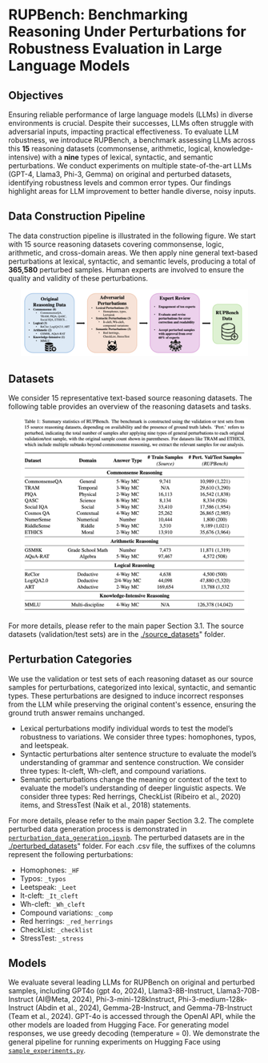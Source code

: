 # RUPBench: Benchmarking Reasoning Under Perturbations for Robustness Evaluation in Large Language Models

## Objectives
Ensuring reliable performance of large language models (LLMs) in diverse environments is crucial. Despite their successes, LLMs often struggle with adversarial inputs, impacting practical effectiveness. To evaluate LLM robustness, we introduce RUPBench, a benchmark assessing LLMs across this **15** reasoning datasets (commonsense, arithmetic, logical, knowledge-intensive) with a **nine** types of lexical, syntactic, and semantic perturbations. We conduct experiments on multiple state-of-the-art LLMs (GPT-4, Llama3, Phi-3, Gemma) on original and perturbed datasets, identifying robustness levels and common error types. Our findings highlight areas for LLM improvement to better handle diverse, noisy inputs.

## Data Construction Pipeline
The data construction pipeline is illustrated in the following figure. We start with 15 source reasoning datasets covering commonsense, logic, arithmetic, and cross-domain areas. We then apply nine general text-based perturbations at lexical, syntactic, and semantic levels, producing a total of **365,580** perturbed samples. Human experts are involved to ensure the quality and validity of these perturbations.

<div align="center">
    <img width="90%" alt="image" src="https://github.com/EternityYW/RUPBench/blob/main/image_sources/RUPBench_pipeline.png">
</div>

## Datasets
We consider 15 representative text-based source reasoning datasets. The following table provides an overview of the reasoning datasets and tasks.

<div align="center">
    <img width="90%" alt="image" src="https://github.com/EternityYW/RUPBench/blob/main/image_sources/RUPBench_data_summary.png">
</div>

For more details, please refer to the main paper Section 3.1. The source datasets (validation/test sets) are in the [./source_datasets](./source_datasets/)" folder.

## Perturbation Categories
We use the validation or test sets of each reasoning dataset as our source samples for perturbations, categorized into lexical, syntactic, and semantic types. These perturbations are designed to induce incorrect responses from the LLM while preserving the original content's essence, ensuring the ground truth answer remains unchanged.

- Lexical perturbations modify individual words to test the model’s robustness to variations. We consider three types: homophones, typos, and leetspeak.
- Syntactic perturbations alter sentence structure to evaluate the model’s understanding of grammar and sentence construction. We consider three types: It-cleft, Wh-cleft, and compound variations.
- Semantic perturbations change the meaning or context of the text to evaluate the model’s understanding of deeper linguistic aspects. We consider three types: Red herrings, CheckList (Ribeiro et al., 2020) items, and StressTest (Naik et al., 2018) statements.

For more details, please refer to the main paper Section 3.2. The complete perturbed data generation process is demonstrated in [`perturbation_data_generation.ipynb`](./perturbation_data_generation.ipynb). The perturbed datasets are in the [./perturbed_datasets](./perturbed_datasets/)" folder. For each .csv file, the suffixes of the columns represent the following perturbations:

- Homophones: `_HF`
- Typos: `_typos`
- Leetspeak: `_Leet`
- It-cleft: `_It_cleft`
- Wh-cleft: `_Wh_cleft`
- Compound variations: `_comp`
- Red herrings: `_red_herrings`
- CheckList: `_checklist`
- StressTest: `_stress`

## Models
We evaluate several leading LLMs for RUPBench on original and perturbed samples, including GPT4o (gpt 4o, 2024), Llama3-8B-Instruct, Llama3-70B-Instruct (AI@Meta, 2024), Phi-3-mini-128kInstruct, Phi-3-medium-128k-Instruct (Abdin et al., 2024), Gemma-2B-Instruct, and Gemma-7B-Instruct (Team et al., 2024). GPT-4o is accessed through the OpenAI API, while the other models are loaded from Hugging Face. For generating model responses, we use greedy decoding (temperature = 0). We demonstrate the general pipeline for running experiments on Hugging Face using [`sample_experiments.py`](./sample_experiments.py).



